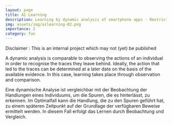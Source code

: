 ```yaml
---
layout: page
title: AI Learning
description: Learning by dynamic analysis of smartphone apps - Restricted
img: assets/img/ailearning-02.png
importance: 2
category: fun
---
```


Disclaimer : This is an internal project which may not (yet) be published

A dynamic analysis is comparable to observing the actions of an individual in order to recognise 
the traces they leave behind. Ideally, the action that led to the traces can be determined 
at a later date on the basis of the available evidence. 
In this case, learning takes place through observation and comparison.

Eine dynamische Analyse ist vergleichbar mit der Beobachtung der Handlungen eines Individuums, 
um die Spuren, die es hinterlässt, zu erkennen. Im Optimalfall kann die Handlung, die zu den Spuren 
geführt hat, zu einem späteren Zeitpunkt auf der Grundlage der verfügbaren Beweise ermittelt werden. 
In diesem Fall erfolgt das Lernen durch Beobachtung und Vergleich.
